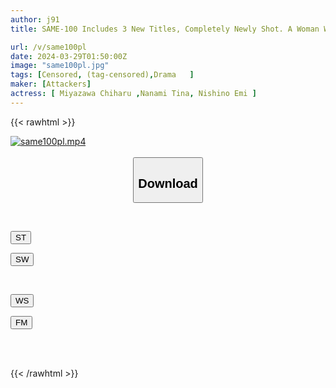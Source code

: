 ```yaml
---
author: j91
title: SAME-100 Includes 3 New Titles, Completely Newly Shot. A Woman Who Was Attacked, A Horror The Incident

url: /v/same100pl
date: 2024-03-29T01:50:00Z
image: "same100pl.jpg"
tags: [Censored, (tag-censored),Drama	]
maker: [Attackers]
actress: [ Miyazawa Chiharu ,Nanami Tina, Nishino Emi ]
---
```



{{< rawhtml >}}

<div class="video" data-videoid="vxbXbGdrw4F4mgv">
    <a href="javascript:;">
        <img src="/v/same100pl/same100pl.jpg" width="WIDTH" height="HEIGHT" alt="same100pl.mp4" loading="lazy">
    </a>
</div>

<script type="text/javascript" src="https://j91.asia/asset/on-demand-st.js"></script>

<br>
  <link rel="stylesheet" href="https://j91.asia/asset/bs5.css">
  
  <center>
  <button class="btn btn-primary" type="button" data-bs-toggle="collapse" data-bs-target=".multi-collapse" aria-expanded="false" aria-controls="multiCollapseExample1 multiCollapseExample2"><h2>Download</h2></button></center>
</p>
<div class="row">
  <div class="col">
    <div class="collapse multi-collapse" id="multiCollapseExample1">
      <div class="card card-body">
	      	      <br>
<div class="buttons">  
<p><a href="https://streamtape.to/v/vxbXbGdrw4F4mgv" target="_blank"><button class="btn-hover color-3"><i class="fa fa-download"></i> ST</button></a></p>
<p><a href="https://asnwish.com/49f6z9ny1i03" target="_blank"><button class="btn-hover color-2"><i class="fa fa-download"></i> SW</button></a></p></div>
    </div>
  </div>
</div>
  <div class="col">
    <div class="collapse multi-collapse" id="multiCollapseExample2">
      <div class="card card-body">
	      <br>
<div class="buttons">
<p><a href="https://wolfstream.tv/tzyf24md6myd"><button class="btn-hover color-9"><i class="fa fa-download"></i> WS</button></a></p>
<p><a href="https://filemoon.sx/d/0pn6393odogz"><button class="btn-hover color-8"><i class="fa fa-download"></i> FM</button></a></p></div>
<br><br>
      </div>
    </div>
  </div>
</div>

{{< /rawhtml >}}